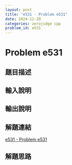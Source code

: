 ```yaml
---
layout: post
title: "e531 - Problem e531"
date: 2024-12-20
categories: zerojudge cpp
problem_id: e531
---
```


# Problem e531

## 題目描述



## 輸入說明



## 輸出說明



## 解題連結

[e531 - Problem e531](https://zerojudge.tw/ShowProblem?problemid=e531)

## 解題思路

